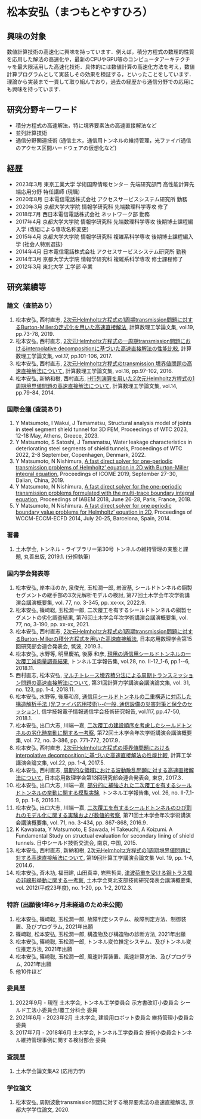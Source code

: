 <!--
# Yasuhiro Matsumoto

## Research domain
- Fast solvers of boundary integral equation method. Specifically, I study fast direct solver.
- And, maintenance of tunnels for communication.

## History
- April, 2015. Kyoto Univ. Graduate school of informatics. 
- April, 2014. Working on cooporation.

### Papers
1. Y Matsumoto, N Nishimura, [A FAST DIRECT SOLVER USING THE BURTON-MILLER FORMULATION FOR ONE-PERIODIC TRANSMISSION PROBLEMS OF HELMHOLTZ’ EQUATION IN 2D](http://www.matsumoto.nuem.nagoya-u.ac.jp/jascome/denshi-journal/19/JA1915.pdf), transactions of JASCOME, vol.19, pp.73-78, 2019. (In Japanese)
1. Y Matsumoto, N Nishimura, [PERFORMANCE COMPARISON OF FAST DIRECT SOLVERS BASED ON INTERPOLATIVE DECOMPOSITION FOR ONE-PERIODIC TRANSMISSION PROBLEMS OF HELMHOLTZ’ EQUATION IN 2D.](http://www.matsumoto.nuem.nagoya-u.ac.jp/jascome/denshi-journal/17/JA1721.pdf), transactions of JASCOME, vol.17, pp.101-106, 2017. (In Japanese)
1. Y Matsumoto and N Nishimura, [A fast direct solver for transmission boundary value problems for Helmholtz' equation in 2D](http://www.matsumoto.nuem.nagoya-u.ac.jp/jascome/denshi-journal/16/JA1622.pdf), transactions of JASCOME, vol.16, pp.97-102, 2016. (In Japanese)
1. Y Matsumoto, K Niino, N Nishimura, [A FAST DIRECT SOLVER OF PERIODIC BOUNDARY VALUE PROBLEMS FOR HELMHOLTZ’ EQUATION IN 2D BASED ON THE H MATRIX ARITHMETICS](http://www.matsumoto.nuem.nagoya-u.ac.jp/jascome/denshi-journal/14/JA1419.pdf). transactions of JASCOME, vol.14, pp.79-84, 2014. (In Japanese)

### Conference
1. Y Matsumoto, N Nishimura, [A Fast Direct Solver for One-Periodic Transmission Problems of Helmholtz’ Equation in 2D with Burton-Miller Integral Equation](http://icome2019.dlut.edu.cn/files/20191023/191023_1609404.pdf), Proceedings of ICOME 2019, september 27-30, Dalian, Chaina, 2019.
1. Y Matsumoto, N Nishimura, [A Fast Direct Solver for the One-Periodic Transmission Problems Formulated with the Multi-Trace Boundary Integral Equation.](https://project.inria.fr/iabem2018/files/2018/06/book-of-abstracts_iabem2018.pdf) Proceedings of IABEM 2018, June 26-28, Paris, France, 2018.
1. Y Matsumoto, N Nishimura. [A FAST DIRECT SOLVER FOR ONE PERIODIC BOUNDARY VALUE PROBLEMS FOR HELMHOLTZ’EQUATION IN 2D](http://www.wccm-eccm-ecfd2014.org/admin/files/fileabstract/a2739.pdf).  Proceedings of wccm-eccm-ecfd, July 20-25, Barcelona, Spain, 2014.

-------
-->

# 松本安弘（まつもとやすひろ）

## 興味の対象
数値計算技術の高速化に興味を持っています．例えば，積分方程式の数理的性質を応用した解法の高速化や，最新のCPUやGPU等のコンピュータアーキテクチャを最大限活用した高速化技術．具体的には数値計算の高速化方法を考え，数値計算プログラムとして実装しその効果を検証する，といったことをしています．理論から実装まで一貫して取り組んでおり，過去の経歴から通信分野での応用にも興味を持っています．

## 研究分野キーワード

- 積分方程式の高速解法，特に境界要素法の高速直接解法など
- 並列計算技術
- 通信分野関連技術 (通信土木，通信用トンネルの維持管理，光ファイバ通信のアクセス区間ハードウェアの仮想化など)

## 経歴

- 2023年3月 東京工業大学 学術国際情報センター 先端研究部門 高性能計算先端応用分野 特任講師 (現職)
- 2020年8月 日本電信電話株式会社 アクセスサービスシステム研究所 勤務
- 2020年3月 京都大学大学院 情報学研究科 先端数理科学専攻 修了
- 2018年7月 西日本電信電話株式会社 ネットワーク部 勤務
- 2017年4月 京都大学大学院 情報学研究科 先端数理科学専攻 後期博士課程編入学 (改組による専攻名称変更)
- 2015年4月 京都大学大学院 情報学研究科 複雑系科学専攻 後期博士課程編入学 (社会人特別選抜)
- 2014年4月 日本電信電話株式会社 アクセスサービスシステム研究所 勤務
- 2014年3月 京都大学大学院 情報学研究科 複雑系科学専攻 修士課程修了
- 2012年3月 東北大学 工学部 卒業

## 研究業績等

### 論文（査読あり）
1. 松本安弘, 西村直志, [2次元Helmholtz方程式の1周期transmission問題に対するBurton-Millerの定式化を用いた高速直接解法](http://www.matsumoto.nuem.nagoya-u.ac.jp/jascome/denshi-journal/19/JA1915.pdf), 計算数理工学論文集, vol.19, pp.73-78, 2019.
1. 松本安弘, 西村直志, [2次元Helmholtz方程式の一周期transmission問題におけるinterpolative decompositionに基づいた高速直接解法の性能比較](http://www.matsumoto.nuem.nagoya-u.ac.jp/jascome/denshi-journal/17/JA1721.pdf), 計算数理工学論文集, vol.17, pp.101-106, 2017.
1. 松本安弘, 西村直志, [2次元Helmholtz方程式のtransmission 境界値問題の高速直接解法について](http://www.matsumoto.nuem.nagoya-u.ac.jp/jascome/denshi-journal/16/JA1622.pdf), 計算数理工学論文集, vol.16, pp.97-102, 2016.
1. 松本安弘, 新納和樹, 西村直志, [H行列演算を用いた2次元Helmholtz方程式の1周期境界値問題の高速直接解法について](http://www.matsumoto.nuem.nagoya-u.ac.jp/jascome/denshi-journal/14/JA1419.pdf), 計算数理工学論文集, vol.14, pp.79-84, 2014.

### 国際会議 (査読あり)
1. Y Matsumoto, I Wakui, J Tamamatsu, Structural analysis model of joints in steel segment shield tunnel for 3D FEM, Proceedings of WTC 2023, 12-18 May, Athens, Greece, 2023.
1. Y Matsumoto, S Satoshi, J Tamamatsu, Water leakage characteristics in deteriorating steel segments of shield tunnels, Proceedings of WTC 2022, 2-8 September, Copenhagen, Denmark, 2022.
1. Y Matsumoto, N Nishimura, [A fast direct solver for one-periodic transmission problems of Helmholtz’ equation in 2D with Burton-Miller integral equation](http://icome2019.dlut.edu.cn/files/20191023/191023_1609404.pdf), Proceedings of ICOME 2019, September 27-30, Dalian, China, 2019.
1. Y Matsumoto, N Nishimura, [A fast direct solver for the one-periodic transmission problems formulated with the multi-trace boundary integral equation](https://project.inria.fr/iabem2018/files/2018/06/book-of-abstracts_iabem2018.pdf), Proceedings of IABEM 2018, June 26-28, Paris, France, 2018.
1. Y Matsumoto, N Nishimura. [A fast direct solver for one periodic boundary value problems for Helmholtz’ equation in 2D](http://www.wccm-eccm-ecfd2014.org/admin/files/fileabstract/a2739.pdf), Proceedings of WCCM-ECCM-ECFD 2014, July 20-25, Barcelona, Spain, 2014.

### 著書
1. 土木学会, トンネル・ライブラリー第30号 トンネルの維持管理の実態と課題, 丸善出版, 2019.1. (分担執筆)

### 国内学会発表等
1. 松本安弘, 岸本ほのか, 泉俊光, 玉松潤一郎, 岩波基, シールドトンネルの鋼製セグメントの継手部の3次元解析モデルの検討, 第77回土木学会年次学術講演会講演概要集, vol. 77, no. 3-345, pp. xx-xx, 2022.9.
1. 松本安弘, 篠﨑聡, 玉松潤一郎, 二次覆工を有するシールドトンネルの鋼製セグメントの劣化調査結果, 第76回土木学会年次学術講演会講演概要集, vol. 77, no, 3-190, pp. xx-xx, 2021.
1. 松本安弘, 西村直志, [2次元Helmholtz方程式の1周期transmission問題に対するBurton-Millerの積分方程式を用いた高速直接解法](https://union2019.jsiam.org/program/#1391), 日本応用数理学会第15回研究部会連合発表会, 筑波, 2019.3．
1. 松本安弘, 水野等, 明里慶祐, 後藤 和彦, [現用の通信用シールドトンネルの一次覆工減肉量調査結果](http://library.jsce.or.jp/jsce/open/00047/2018/28-02-12.pdf), トンネル工学報告集, vol.28, no. II-12_1-6, pp.1--6, 2018.11.
1. 西村直志, 松本安弘, [マルチトレース境界積分法による周期トランスミッション問題の高速直接解法について](https://cir.nii.ac.jp/crid/1390001288139843584), 第31回計算力学講演会講演論文集, vol. 31, no. 123, pp. 1-4, 2018.11.
1. 松本安弘, 水野等, 後藤和彦, [通信用シールドトンネルの二重構造に対応した構造解析手法 (光ファイバ応用技術)--(一般, 通信設備の災害対策と保全のセッション)](https://ken.ieice.org/ken/paper/2018011981BB/), 信学技報電子情報通信学会技術研究報告, vol.117, pp.47-50, 2018.1.
1. 松本安弘, 出口大志, 川端一嘉, [二次覆工の建設順序を考慮したシールドトンネルの劣化時挙動に関する一考察](http://library.jsce.or.jp/jsce/open/00035/2017/72-03/72-03-0386.pdf), 第72回土木学会年次学術講演会講演概要集, vol. 72, no. 3-386, pp. 771-772, 2017.9．
1. 松本安弘, 西村直志, [2次元Helmholtz方程式の境界値問題におけるinterpolative decompositionに基づいた高速直接解法の性能比較](https://cir.nii.ac.jp/crid/1520009408944063616), 計算工学講演会論文集, vol.22, pp. 1-4, 2017.5.
1. 松本安弘, 西村直志, [周期的な領域における波動散乱問題に対する高速直接解法について](https://union2017.jsiam.org/program#885), 日本応用数理学会第13回研究部会連合発表会, 東京, 2017.3．
1. 松本安弘, 出口大志, 川端一嘉, [部分的に補強された二次覆工を有するシールドトンネルの挙動に関する模型実験](http://library.jsce.or.jp/jsce/open/00047/2016/26-02-07.pdf), トンネル工学報告集, vol. 26, no. II-7_1-9, pp. 1-6, 2016.11．
1. 松本安弘, 出口大志, 川端一嘉, [二次覆工を有するシールドトンネルのひび割れのモデル化に関する実験および数値的考察](http://library.jsce.or.jp/jsce/open/00035/2016/71-03/71-03-0434.pdf), 第71回土木学会年次学術講演会講演概要集, vol. 71, no. 3-434, pp. 867-868, 2016.9．
1. K Kawabata, Y Matsumoto, E Sawada, H Takeuchi, A Koizumi. A Fundamental Study on structual evaluation for secondary lining of shield tunnels. 日中シールド技術交流会, 南京, 中国, 2015.
1. 松本安弘, 西村直志, 新納和樹, [2次元Helmholtz方程式の1周期境界値問題に対する高速直接解法について](https://cir.nii.ac.jp/crid/1520853833298937088), 第19回計算工学講演会論文集 Vol. 19, pp. 1-4, 2014.6．
1. 松本安弘, 斉木功, 福田建, 山田真幸, 岩熊哲夫, [津波荷重を受ける鋼トラス橋の非線形挙動に関する一考察](http://library.jsce.or.jp/jsce/open/00322/2012/49-01-0020.pdf), 土木学会東北支部技術研究発表会講演概要集, vol. 2012(平成23年度), no. 1-20, pp. 1-2, 2012.3.

### 特許 (出願後1年6ヶ月未経過のため未公開)
1. 松本安弘, 篠﨑聡, 玉松潤一郎, 故障判定システム、故障判定方法、制御装置、及びプログラム, 2021年出願
1. 篠﨑聡, 松本安弘, 玉松潤一郎, 構造物及び構造物の診断方法, 2021年出願
1. 松本安弘, 篠﨑聡, 玉松潤一郎, トンネル変位推定システム、及びトンネル変位推定方法, 2021年出願
1. 松本安弘, 篠﨑聡, 玉松潤一郎, 風速計算装置、風速計算方法、及びプログラム, 2021年出願
1. 他10件ほど

### 委員歴
1. 2022年9月 - 現在
    土木学会, トンネル工学委員会 示方書改訂小委員会 シールド工法小委員会/覆工分科会 委員 
1. 2021年6月 - 2023年2月
    土木学会, 建設用ロボット委員会 維持管理小委員会 委員
1. 2017年7月 - 2018年6月
    土木学会, トンネル工学委員会 技術小委員会トンネル維持管理事例に関する検討部会 委員

### 査読歴
1. 土木学会論文集A2 (応用力学)

### 学位論文
1. 松本安弘, 周期波動transmission問題に対する境界要素法の高速直接解法, 京都大学学位論文, 2020.